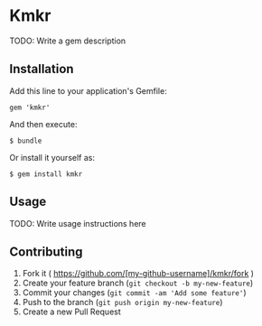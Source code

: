# Kmkr

TODO: Write a gem description

## Installation

Add this line to your application's Gemfile:

    gem 'kmkr'

And then execute:

    $ bundle

Or install it yourself as:

    $ gem install kmkr

## Usage

TODO: Write usage instructions here

## Contributing

1. Fork it ( https://github.com/[my-github-username]/kmkr/fork )
2. Create your feature branch (`git checkout -b my-new-feature`)
3. Commit your changes (`git commit -am 'Add some feature'`)
4. Push to the branch (`git push origin my-new-feature`)
5. Create a new Pull Request
